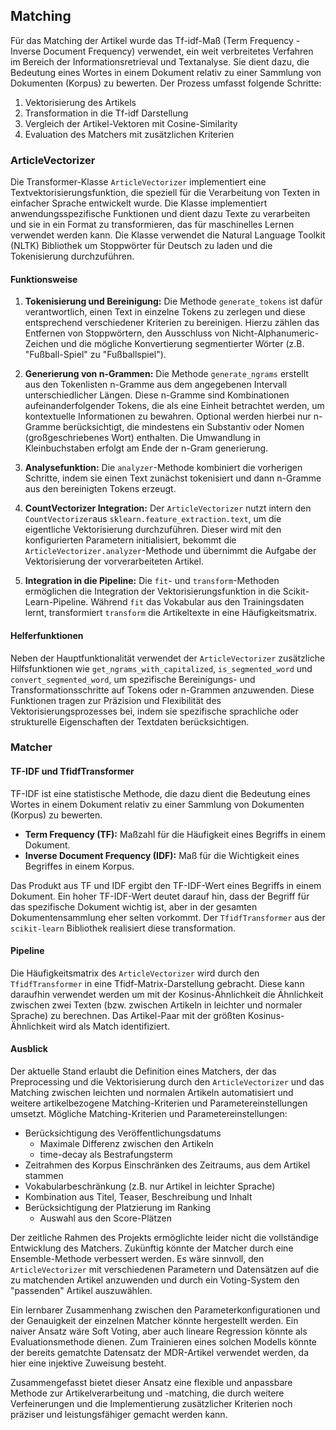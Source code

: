 ## Matching

Für das Matching der Artikel wurde das Tf-idf-Maß (Term Frequency - Inverse Document Frequency) verwendet, ein weit verbreitetes Verfahren im Bereich der Informationsretrieval und Textanalyse. Sie dient dazu, die Bedeutung eines Wortes in einem Dokument relativ zu einer Sammlung von Dokumenten (Korpus) zu bewerten. Der Prozess umfasst folgende Schritte:

1. Vektorisierung des Artikels
2. Transformation in die Tf-idf Darstellung
3. Vergleich der Artikel-Vektoren mit Cosine-Similarity
4. Evaluation des Matchers mit zusätzlichen Kriterien

### ArticleVectorizer

Die Transformer-Klasse `ArticleVectorizer` implementiert eine Textvektorisierungsfunktion, die speziell für die Verarbeitung von Texten in einfacher Sprache entwickelt wurde. Die Klasse implementiert anwendungsspezifische Funktionen und dient dazu Texte zu verarbeiten und sie in ein Format zu transformieren, das für maschinelles Lernen verwendet werden kann.
Die Klasse verwendet die Natural Language Toolkit (NLTK) Bibliothek um Stoppwörter für Deutsch zu laden und die Tokenisierung durchzuführen.

#### Funktionsweise

1. **Tokenisierung und Bereinigung:** Die Methode `generate_tokens` ist dafür verantwortlich, einen Text in einzelne Tokens zu zerlegen und diese entsprechend verschiedener Kriterien zu bereinigen. Hierzu zählen das Entfernen von Stoppwörtern, den Ausschluss von Nicht-Alphanumeric-Zeichen und die mögliche Konvertierung segmentierter Wörter (z.B. "Fußball-Spiel" zu "Fußballspiel").

2. **Generierung von n-Grammen:** Die Methode `generate_ngrams` erstellt aus den Tokenlisten n-Gramme aus dem angegebenen Intervall unterschiedlicher Längen. Diese n-Gramme sind Kombinationen aufeinanderfolgender Tokens, die als eine Einheit betrachtet werden, um kontextuelle Informationen zu bewahren. Optional werden hierbei nur n-Gramme berücksichtigt, die mindestens ein Substantiv oder Nomen (großgeschriebenes Wort) enthalten. Die Umwandlung in Kleinbuchstaben erfolgt am Ende der n-Gram generierung. 

3. **Analysefunktion:** Die `analyzer`-Methode kombiniert die vorherigen Schritte, indem sie einen Text zunächst tokenisiert und dann n-Gramme aus den bereinigten Tokens erzeugt.

4. **CountVectorizer Integration:** Der `ArticleVectorizer` nutzt intern den `CountVectorizer`aus `sklearn.feature_extraction.text`, um die eigentliche Vektorisierung durchzuführen. Dieser wird mit den konfigurierten Parametern initialisiert, bekommt die `ArticleVectorizer.analyzer`-Methode und übernimmt die Aufgabe der Vektorisierung der vorverarbeiteten Artikel.

5. **Integration in die Pipeline:** Die `fit`- und `transform`-Methoden ermöglichen die Integration der Vektorisierungsfunktion in die Scikit-Learn-Pipeline. Während `fit` das Vokabular aus den Trainingsdaten lernt, transformiert `transform` die Artikeltexte in eine Häufigkeitsmatrix.

#### Helferfunktionen

Neben der Hauptfunktionalität verwendet der `ArticleVectorizer` zusätzliche Hilfsfunktionen wie `get_ngrams_with_capitalized`, `is_segmented_word` und `convert_segmented_word`, um spezifische Bereinigungs- und Transformationsschritte auf Tokens oder n-Grammen anzuwenden. Diese Funktionen tragen zur Präzision und Flexibilität des Vektorisierungsprozesses bei, indem sie spezifische sprachliche oder strukturelle Eigenschaften der Textdaten berücksichtigen.

### Matcher

#### TF-IDF und TfidfTransformer

TF-IDF ist eine statistische Methode, die dazu dient die Bedeutung eines Wortes in einem Dokument relativ zu einer Sammlung von Dokumenten (Korpus) zu bewerten.

- **Term Frequency (TF):** Maßzahl für die Häufigkeit eines Begriffs in einem Dokument.
- **Inverse Document Frequency (IDF):** Maß für die Wichtigkeit eines Begriffes in einem Korpus.

Das Produkt aus TF und IDF ergibt den TF-IDF-Wert eines Begriffs in einem Dokument. Ein hoher TF-IDF-Wert deutet darauf hin, dass der Begriff für das spezifische Dokument wichtig ist, aber in der gesamten Dokumentensammlung eher selten vorkommt.
Der `TfidfTransformer` aus der `scikit-learn` Bibliothek realisiert diese transformation.

#### Pipeline 

Die Häufigkeitsmatrix des `ArticleVectorizer` wird durch den `TfidfTransformer` in eine Tfidf-Matrix-Darstellung gebracht. Diese kann daraufhin verwendet werden um mit der Kosinus-Ähnlichkeit die Ähnlichkeit zwischen zwei Texten (bzw. zwischen Artikeln in leichter und normaler Sprache) zu berechnen. 
Das Artikel-Paar mit der größten Kosinus-Ähnlichkeit wird als Match identifiziert.

#### Ausblick

Der aktuelle Stand erlaubt die Definition eines Matchers, der das Preprocessing und die Vektorisierung durch den `ArticleVectorizer` und das Matching zwischen leichten und normalen Artikeln automatisiert und weitere artikelbezogene Matching-Kriterien und Parametereinstellungen umsetzt. 
Mögliche Matching-Kriterien und Parametereinstellungen:

- Berücksichtigung des Veröffentlichungsdatums
    - Maximale Differenz zwischen den Artikeln
    - time-decay als Bestrafungsterm
- Zeitrahmen des Korpus
    Einschränken des Zeitraums, aus dem Artikel stammen
- Vokabularbeschränkung (z.B. nur Artikel in leichter Sprache)
- Kombination aus Titel, Teaser, Beschreibung und Inhalt
- Berücksichtigung der Platzierung im Ranking
    - Auswahl aus den Score-Plätzen
    

Der zeitliche Rahmen des Projekts ermöglichte leider nicht die vollständige Entwicklung des Matchers. Zukünftig könnte der Matcher durch eine Ensemble-Methode verbessert werden. Es wäre sinnvoll, den `ArticleVectorizer` mit verschiedenen Parametern und Datensätzen auf die zu matchenden Artikel anzuwenden und durch ein Voting-System den "passenden" Artikel auszuwählen.

Ein lernbarer Zusammenhang zwischen den Parameterkonfigurationen und der Genauigkeit der einzelnen Matcher könnte hergestellt werden. Ein naiver Ansatz wäre Soft Voting, aber auch lineare Regression könnte als Evaluationsmethode dienen. Zum Trainieren eines solchen Modells könnte der bereits gematchte Datensatz der MDR-Artikel verwendet werden, da hier eine injektive Zuweisung besteht.

Zusammengefasst bietet dieser Ansatz eine flexible und anpassbare Methode zur Artikelverarbeitung und -matching, die durch weitere Verfeinerungen und die Implementierung zusätzlicher Kriterien noch präziser und leistungsfähiger gemacht werden kann.
